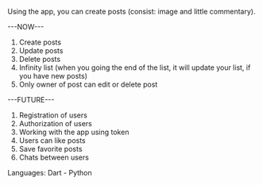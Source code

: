 Using the app, you can create posts (consist: image and little commentary). 

---NOW--- 
1. Create posts 
2. Update posts 
3. Delete posts 
4. Infinity list (when you going the end of the list, it will update your list, if you have new posts) 
5. Only owner of post can edit or delete post

---FUTURE--- 
1. Registration of users 
2. Authorization of users 
3. Working with the app using token 
4. Users can like posts 
5. Save favorite posts 
6. Chats between users 

Languages: Dart - Python
